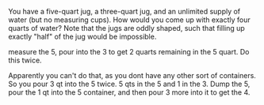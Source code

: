 You have a five-quart jug, a three-quart jug, and an unlimited supply of water (but no measuring cups).
How would you come up with exactly four quarts of water?
Note that the jugs are oddly shaped, such that filling up exactly "half" of the jug would be impossible.

measure the 5, pour into the 3 to get 2 quarts remaining in the 5 quart. Do this twice.

Apparently you can't do that, as you dont have any other sort of containers.
So you pour 3 qt into the 5 twice. 5 qts in the 5 and 1 in the 3. Dump the 5, pour the 1 qt into the 5 container, and then pour 3 more into it to get the 4.
